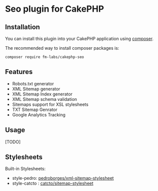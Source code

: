 # Seo plugin for CakePHP

## Installation

You can install this plugin into your CakePHP application using [composer](http://getcomposer.org).

The recommended way to install composer packages is:

```
composer require fm-labs/cakephp-seo
```

## Features

- Robots.txt generator
- XML Sitemap generator
- XML Sitemap Index generator
- XML Sitemap schema validation
- Sitemaps support for XSL stylesheets
- TXT Sitemap Genrator
- Google Analytics Tracking

## Usage
[TODO]


## Stylesheets

Built-in Stylesheets:

* style-pedro: [pedroborges/xml-sitemap-stylesheet](https://github.com/pedroborges/xml-sitemap-stylesheet)
* style-catcto : [catcto/sitemap-stylesheet](https://github.com/catcto/sitemap-stylesheet)
